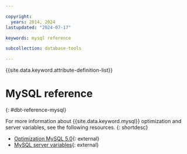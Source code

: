 ```yaml
---

copyright:
  years: 2014, 2024
lastupdated: "2024-07-17"

keywords: mysql reference

subcollection: database-tools

---
```


{{site.data.keyword.attribute-definition-list}}

# MySQL reference
{: #dbt-reference-mysql}

For more information about {{site.data.keyword.mysql}} optimization and server variables, see the following resources.
{: shortdesc}

* [Optimization MySQL 5.0](https://dev.mysql.com/doc/refman/8.4/en/optimize-overview.html){: external}
* [MySQL server variables](http://www.mysqlperformanceblog.com/2006/06/08/mysql-server-variables-sql-layer-or-storage-engine-specific/){: external}
